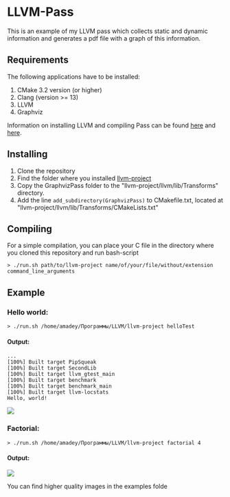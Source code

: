 # LLVM-Pass
This is an example of my LLVM pass which collects static and dynamic information and generates a pdf file with a graph of this information. 

## Requirements 

The following applications have to be installed:

1. CMake 3.2 version (or higher)
3. Clang (version >= 13) 
4. LLVM
5. Graphviz

Information on installing LLVM and compiling Pass can be found [here](https://llvm.org/docs/GettingStarted.html) and [here](https://llvm.org/docs/WritingAnLLVMPass.html#running-a-pass-with-opt).

## Installing

1. Clone the repository
2. Find the folder where you installed [llvm-project](https://github.com/llvm/llvm-project)
3. Copy the GraphvizPass folder to the "llvm-project/llvm/lib/Transforms" directory.
4. Add the line ``add_subdirectory(GraphvizPass)`` to CMakefile.txt, located at "llvm-project/llvm/lib/Transforms/CMakeLists.txt"

## Compiling 

For a simple compilation, you can place your C file in the directory where you cloned this repository and run bash-script

```shell
> ./run.sh path/to/llvm-project name/of/your/file/without/extension command_line_arguments
```

## Example

### Hello world:

```shell
> ./run.sh /home/amadey/Программы/LLVM/llvm-project helloTest
```

#### Output:

```shell
...
[100%] Built target PipSqueak
[100%] Built target SecondLib
[100%] Built target llvm_gtest_main
[100%] Built target benchmark
[100%] Built target benchmark_main
[100%] Built target llvm-locstats
Hello, world!
```
![](https://sun9-50.userapi.com/impg/B4SfTiVW_Dz7LXyRMnjini7fWeb4ikKyenLhuA/NH2mVX_2xKo.jpg?size=1614x568&quality=96&sign=439bc81e2fa5ee3d4999334b78df6f32&type=album)

### Factorial:

```shell
> ./run.sh /home/amadey/Программы/LLVM/llvm-project factorial 4
```

#### Output:

![](https://sun9-8.userapi.com/impg/4Gkcdnhqh6ReinXMDxgl2KAwMOCkOcjEhXQ-2Q/hi0fPEnjc3c.jpg?size=2168x2160&quality=96&sign=ef2cdb429650da2c211b3c2d24f63901&type=album)

You can find higher quality images in the examples folde